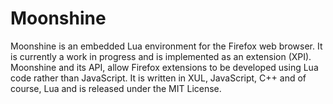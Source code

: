 # Moonshine #

Moonshine is an embedded Lua environment for the Firefox web browser. It is currently a work in progress and is implemented as an extension (XPI).
Moonshine and its API, allow Firefox extensions to be developed using Lua code rather than JavaScript.
It is written in XUL, JavaScript, C++ and of course, Lua and is released under the MIT License.